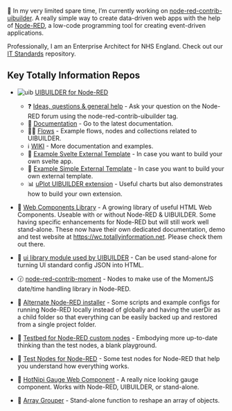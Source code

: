 🔭 In my very limited spare time, I’m currently working on [node-red-contrib-uibuilder](https://github.com/TotallyInformation/node-red-contrib-uibuilder). A really simple way to create data-driven web apps with the help of [Node-RED](https://nodered.org/), a low-code programming tool for creating event-driven applications.

Professionally, I am an Enterprise Architect for NHS England. Check out our [IT Standards](https://nhsengland.github.io/it-standards/#/) repository.

## Key Totally Information Repos

- ![uib](https://github.com/TotallyInformation/node-red-contrib-uibuilder/raw/main/front-end/images/node-blue.ico) [UIBUILDER for Node-RED](https://github.com/TotallyInformation/node-red-contrib-uibuilder)
  - ❓ [Ideas, questions & general help](https://discourse.nodered.org/tag/node-red-contrib-uibuilder) - Ask your question on the Node-RED forum using the node-red-contrib-uibuilder tag.
  - 📁 [Documentation](https://totallyinformation.github.io/node-red-contrib-uibuilder) - Go to the latest documentation.
  - 🧑‍💻 [Flows](https://flows.nodered.org/search?term=uibuilder) - Example flows, nodes and collections related to UIBUILDER.
  - ℹ️ [WIKI](https://github.com/TotallyInformation/node-red-contrib-uibuilder/wiki) - More documentation and examples.
  - 📂 [Example Svelte External Template](https://github.com/TotallyInformation/uib-template-svelte-simple) - In case you want to build your own svelte app.
  - 📂 [Example Simple External Template](https://github.com/TotallyInformation/uib-template-test) - In case you want to build your own external template.
  - 📊 [uPlot UIBUILDER extension](https://github.com/TotallyInformation/nr-uibuilder-uplot) - Useful charts but also demonstrates how to build your own extension.

- 🧪 [Web Components Library](https://github.com/TotallyInformation/web-components) - A growing library of useful HTML Web Components. Useable with or without Node-RED & UIBUILDER. Some having specific enhancements for Node-RED but will still work well stand-alone. These now have their own dedicated documentation, demo and test website at https://wc.totallyinformation.net. Please check them out there.

- 🔨 [ui library module used by UIBUILDER](https://github.com/TotallyInformation/ui.js) - Can be used stand-alone for turning UI standard config JSON into HTML.

- 🕜 [node-red-contrib-moment](https://github.com/TotallyInformation/node-red-contrib-moment) - Nodes to make use of the MomentJS date/time handling library in Node-RED.

- 🧙 [Alternate Node-RED installer](https://github.com/TotallyInformation/alternate-node-red-installer) - Some scripts and example configs for running Node-RED locally instead of globally and having the userDir as a child folder so that everything can be easily backed up and restored from a single project folder.

- 🧪 [Testbed for Node-RED custom nodes](https://github.com/TotallyInformation/Node-RED-Testbed) - Embodying more up-to-date thinking than the test nodes, a blank playground.
- 🧪 [Test Nodes for Node-RED](https://github.com/TotallyInformation/uib-template-test) - Some test nodes for Node-RED that help you understand how everything works.

- 🚤 [HotNipi Gauge Web Component](https://github.com/TotallyInformation/gauge-hotnipi) - A really nice looking gauge component. Works with Node-RED, UIBUILDER, or stand-alone.

- 🧪 [Array Grouper](https://github.com/TotallyInformation/groupit) - Stand-alone function to reshape an array of objects.
